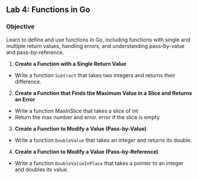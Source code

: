 ## Lab 4: Functions in Go

### Objective
Learn to define and use functions in Go, including functions with single and multiple return values, handling errors, and understanding pass-by-value and pass-by-reference.


1. **Create a Function with a Single Return Value**
  - Write a function `Subtract` that takes two integers and returns their difference.

2. **Create a Function that Finds the Maximum Value in a Slice and Returns an Error**
  - Write a function MaxInSlice that takes a slice of int
  - Return the max number and error. error if the slice is empty

3. **Create a Function to Modify a Value (Pass-by-Value)**
  - Write a function `DoubleValue` that takes an integer and returns its double.

4. **Create a Function to Modify a Value (Pass-by-Reference)**
  - Write a function `DoubleValueInPlace` that takes a pointer to an integer and doubles its value.
